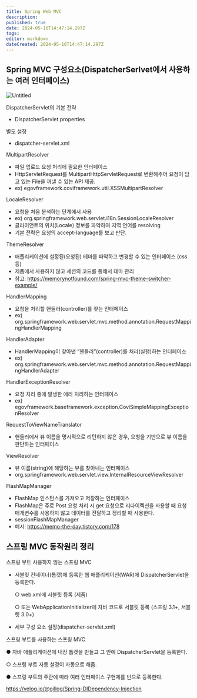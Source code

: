 ```yaml
---
title: Spring Web MVC
description: 
published: true
date: 2024-05-16T14:47:14.297Z
tags: 
editor: markdown
dateCreated: 2024-05-16T14:47:14.297Z
---
```


## Spring MVC 구성요소(DispatcherSerlvet에서 사용하는 여러 인터페이스)

![Untitled](https://prod-files-secure.s3.us-west-2.amazonaws.com/6f1d7a23-905a-4fde-ab88-874c96c7ab09/c2fad99e-73a2-4e50-9d74-6efc75e363b9/Untitled.png)

DispatcherServlet의 기본 전략

- DispatcherServlet.properties

별도 설정

- dispatcher-servlet.xml

MultipartResolver

- 파일 업로드 요청 처리에 필요한 인터페이스
- HttpServletRequest를 MultipartHttpServletRequest로 변환해주어 요청이 담고 있는 File을 꺼낼 수 있는 API 제공.
- ex) egovframework.coviframework.util.XSSMultipartResolver

LocaleResolver

- 요청을 처음 분석하는 단계에서 사용
- ex) org.springframework.web.servlet.i18n.SessionLocaleResolver
- 클라이언트의 위치(Locale) 정보를 파악하여 지역 언어를 resolving
- 기본 전략은 요청의 accept-language를 보고 판단.

ThemeResolver

- 애플리케이션에 설정된(요청된) 테마를 파악하고 변경할 수 있는 인터페이스 (css 등)
- 제품에서 사용하지 않고 세션의 코드를 통해서 테마 관리
- 참고: https://memorynotfound.com/spring-mvc-theme-switcher-example/

HandlerMapping

- 요청을 처리할 핸들러(controller)를 찾는 인터페이스
- ex) org.springframework.web.servlet.mvc.method.annotation.RequestMappingHandlerMapping

HandlerAdapter

- HandlerMapping이 찾아낸 “핸들러”(controller)를 처리(실행)하는 인터페이스
- ex) org.springframework.web.servlet.mvc.method.annotation.RequestMappingHandlerAdapter

HandlerExceptionResolver

- 요청 처리 중에 발생한 에러 처리하는 인터페이스
- ex) egovframework.baseframework.exception.CoviSimpleMappingExceptionResolver

RequestToViewNameTranslator

- 핸들러에서 뷰 이름을 명시적으로 리턴하지 않은 경우, 요청을 기반으로 뷰 이름을 판단하는 인터페이스

ViewResolver

- 뷰 이름(string)에 해당하는 뷰를 찾아내는 인터페이스
- org.springframework.web.servlet.view.InternalResourceViewResolver

FlashMapManager

- FlashMap 인스턴스를 가져오고 저장하는 인터페이스
- FlashMap은 주로 Post 요청 처리 시 get 요청으로 리다이렉션을 사용할 때 요청 매개변수를 사용하지 않고 데이터를 전달하고 정리할 때 사용한다.
- sessionFlashMapManager
- 예시: https://memo-the-day.tistory.com/178

## **스프링 MVC 동작원리 정리**

스프링 부트 사용하지 않는 스프링 MVC

- 서블릿 컨네이너(톰캣)에 등록한 웹 애플리케이션(WAR)에 DispatcherServlet을 등록한다.
    
    ○ web.xml에 서블릿 등록 (제품)
    
    ○ 또는 WebApplicationInitializer에 자바 코드로 서블릿 등록 (스프링 3.1+, 서블릿 3.0+) 
    
- 세부 구성 요소 설정(dispatcher-servlet.xml)

스프링 부트를 사용하는 스프링 MVC

● 자바 애플리케이션에 내장 톰캣을 만들고 그 안에 DispatcherServlet을 등록한다. 

○ 스프링 부트 자동 설정이 자동으로 해줌.

● 스프링 부트의 주관에 따라 여러 인터페이스 구현체를 빈으로 등록한다.

https://velog.io/@gillog/Spring-DIDependency-Injection